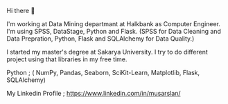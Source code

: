 Hi there 👋

I'm working at Data Mining departmant at Halkbank as Computer Engineer. I'm using SPSS, DataStage, Python and Flask.
(SPSS for Data Cleaning and Data Prepration, Python, Flask and SQLAlchemy for Data Quality.)

I started my master's degree at Sakarya University. 
I try to do different project using that libraries in my free time.
  
Python ;
  ( NumPy, Pandas, Seaborn, SciKit-Learn, Matplotlib, Flask, SQLAlchemy)

My Linkedin Profile ;
https://www.linkedin.com/in/musarslan/
